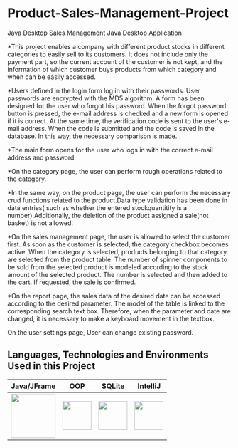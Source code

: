 # Product-Sales-Management-Project

Java Desktop Sales Management Java Desktop Application

*This project enables a company with different product stocks in different categories to easily sell to its customers. It does not include only the payment part, so the current account of the customer is not kept, and the information of which customer buys products from which category and when can be easily accessed.

*Users defined in the login form log in with their passwords. User passwords are encrypted with the MD5 algorithm. A form has been designed for the user who forgot his password. When the forgot password button is pressed, the e-mail address is checked and a new form is opened if it is correct. At the same time, the verification code is sent to the user's e-mail address. When the code is submitted and the code is saved in the database. In this way, the necessary comparison is made.

*The main form opens for the user who logs in with the correct e-mail address and password.

*On the category page, the user can perform rough operations related to the category.

*In the same way, on the product page, the user can perform the necessary crud functions related to the product.Data type validation has been done in data entries( such as whether the entered stockquantitity is a number).Additionally, the deletion of the product assigned a sale(not basket) is not allowed.

*On the sales management page, the user is allowed to select the customer first. As soon as the customer is selected, the category checkbox becomes active. When the category is selected, products belonging to that category are selected from the product table. The number of spinner components to be sold from the selected product is modeled according to the stock amount of the selected product. The number is selected and then added to the cart. If requested, the sale is confirmed.

*On the report page, the sales data of the desired date can be accessed according to the desired parameter. The model of the table is linked to the corresponding search text box. Therefore, when the parameter and date are changed, it is necessary to make a keyboard movement in the textbox.

On the user settings page, User can change existing password.


## Languages, Technologies and Environments Used in this Project


| Java/JFrame  | OOP | SQLite | IntelliJ  |
| :------------: | :------------: | :------------: | :------------: |
|  <img src ="https://cdn.iconscout.com/icon/free/png-256/java-60-1174953.png" width ="100px" height = "100px" style="float:left" > | <img src ="https://encrypted-tbn0.gstatic.com/images?q=tbn:ANd9GcRQie1pvA8p-kyK_bGjsjPJWv8x4NF9ahNvFA&usqp=CAU" width ="65px" height = "65px" style="float:left " >  |  <img src ="https://upload.wikimedia.org/wikipedia/commons/thumb/9/97/Sqlite-square-icon.svg/1200px-Sqlite-square-icon.svg.png" width ="65px" height = "65px" style="float:left " > | <img src ="https://upload.wikimedia.org/wikipedia/commons/thumb/9/9c/IntelliJ_IDEA_Icon.svg/70px-IntelliJ_IDEA_Icon.svg.png" width ="65px" height = "65px" >  |
